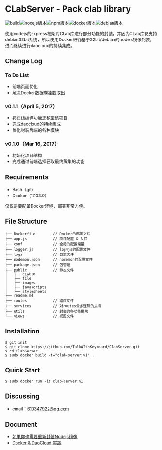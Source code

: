 # CLabServer - Pack clab library
![build](https://img.shields.io/badge/build-passing-green.svg)![nodejs版本](https://img.shields.io/badge/node-6.2.2-orange.svg)![npm版本](https://img.shields.io/badge/npm-3.9.5-orange.svg)![docker版本](https://img.shields.io/badge/docker-17.03.0-orange.svg)![debian版本](https://img.shields.io/badge/debian-32bit-blue.svg)

使用nodejs的express框架对CLab库进行部分功能的封装，并因为CLab库仅支持debian32bit系统，所以使用Docker进行基于32bit/debian的nodejs镜像封装，进而继续进行daocloud的持续集成。

## Change Log
### To Do List
+ 前端页面优化
+ 解决Docker数据卷挂载取出

### v0.1.1（April 5, 2017）
+ 将在线编译功能迁移至该项目
+ 完成daocloud的持续集成
+ 优化封装后端的各种模块

### v0.1.0（Mar 16, 2017）
+ 初始化项目结构
+ 完成通过前端选择获取最终解集的功能

## Requirements
+ Bash（git）
+ Docker（17.03.0）

仅仅需要配备Docker环境，部署非常方便。

## File Structure

```
├── Dockerfile        // Docker的部署文件
├── app.js            // 项目配置 & 入口
├── conf              // 全局的配置常量
├── logger.js         // log4js的配置文件
├── logs              // 日志文件
├── nodemon.json      // nodemon的配置文件
├── package.json      // 包管理
├── public            // 静态文件
│   ├── CLab10
│   ├── file
│   ├── images
│   ├── javascripts
│   └── stylesheets
├── readme.md
├── routes            // 路由文件
├── services          // 对routes业务逻辑的支持
├── utils             // 封装的各功能模块
└── views             // 视图文件
```

## Installation

```
$ git init
$ git clone https://github.com/TalkWIthKeyboard/ClabServer.git
$ cd ClabServer
$ sudo docker build -t="clab-server:v1" .
```

## Quick Start

```
$ sudo docker run -it clab-server:v1
```

## Discussing
+ email：610347922@qq.com

## Document
+ [如果你也需要重新封装Nodejs镜像](http://www.jianshu.com/p/35bf12bb6416)
+ [Docker & DaoCloud 实践](http://www.jianshu.com/p/e3ddaee7826e)

